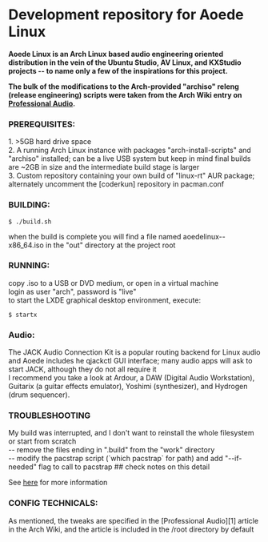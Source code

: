 <h1>Development repository for Aoede Linux</h1>

<strong>Aoede Linux is an Arch Linux based audio engineering oriented distribution in the vein of the Ubuntu Studio, AV Linux, and KXStudio projects -- to name only a few of the inspirations for this project.

The bulk of the modifications to the Arch-provided "archiso" releng (release engineering) scripts were taken from the Arch Wiki entry on [Professional Audio][1]. 
</strong> 

<h3>PREREQUISITES:</h3>
1. >5GB hard drive space<br>
2. A running Arch Linux instance with packages "arch-install-scripts" and "archiso" installed; can be a live USB system but keep in mind final builds are ~2GB in size and the intermediate build stage is larger<br>
3. Custom repository containing your own build of "linux-rt" AUR package; alternately uncomment the [coderkun] repository in pacman.conf<br>

<h3>BUILDING:</h3>

`$ ./build.sh`

when the build is complete you will find a file named aoedelinux-<date>-x86_64.iso in the "out" directory at the project root

<h3>RUNNING:</h3>
copy .iso to a USB or DVD medium, or open in a virtual machine<br>
login as user "arch", password is "live"<br>
to start the LXDE graphical desktop environment, execute:<br>

`$ startx`

<h3>Audio:</h3>
  The JACK Audio Connection Kit is a popular routing backend for Linux audio and Aoede includes he qjackctl GUI interface; many audio apps will ask to start JACK, although they do not all require it<br>
  I recommend you take a look at Ardour, a DAW (Digital Audio Workstation), Guitarix (a guitar effects emulator), Yoshimi (synthesizer), and Hydrogen (drum sequencer). 

<h3>TROUBLESHOOTING</h3>
My build was interrupted, and I don't want to reinstall the whole filesystem or start from scratch<br>
  -- remove the files ending in ".build" from the "work" directory<br>
  -- modify the pacstrap script (`which pacstrap` for path) and add "--if-needed" flag to call to pacstrap ## check notes on this detail

See [here](https://wiki.archlinux.org/index.php/archiso) for more information

<h3>CONFIG TECHNICALS:</h3>
As mentioned, the tweaks are specified in the [Professional Audio][1] article in the Arch Wiki, and the article is included in the /root directory by default



[1]: https://wiki.archlinux.org/index.php/Professional_audio/
